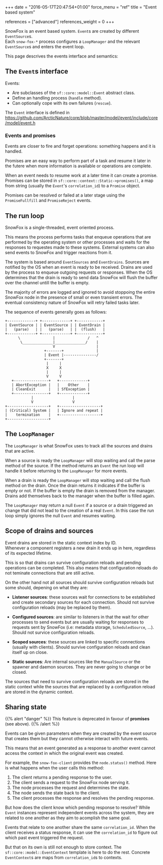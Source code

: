 +++
date = "2016-05-17T20:47:54+01:00"
force_menu = "ref"
title = "Event based system"

references = ["advanced"]
references_weight = 0
+++

SnowFox is an event based system.
`Event`s are created by different `EventSource`s.  
Each `snow-fox-*` process configures a `LoopManager` and the
relevant `EventSource`s and enters the event loop.

This page descrives the events interface and semantics:


The `Event`s interface
----------------------
Events:

  * Are subclasses of the `sf::core::model::Event` abstract class.
  * Define an handling process (`handle` method).
  * Can optionally cope with its own failures (`rescue`).

The `Event` interface is defined in
https://github.com/ArcticNature/core/blob/master/model/event/include/core/model/event.h

### Events and promises
Events are closer to fire and forget operations:
something happens and it is handled.

Promises are an easy way to perform part of a task and resume it later in
the futere when more information is available or operations are complete.

When an event needs to resume work at a later time it can create a promise.
Promises can be stored in `sf::core::context::Static->promises()`, a map from
string (usually the `Event`'s `correlation_id`) to a `Promise` object.

Promises can be resolved or failed at a later stage using the
`PromiseFullfill` and `PromiseReject` events.


The run loop
------------
SnowFox is a single-threaded, event oriented process.

This means the process performs tasks that enqueue operations that are
performed by the operating system or other processes and waits for the
responses to requestes made to these systems.
External systems can also send events to SnowFox and trigger reactions
from it.

The system is based around `EventSources` and `EventDrains`.
Sources are notified by the OS when an event is ready to be received.
Drains are used by the process to enqueue outgoing requests or responses.
When the OS determines that the drain is ready to send data SnowFox will
flush the buffer over the channel untill the buffer is empty.

The majority of errors are logged and ignored to avoid stoppoing the
entire SnowFox node in the presence of small or even transient errors.
The eventual consistency nature of SnowFox will retry failed tasks later.

The sequence of events generally goes as follows:
```text
+-------------+ +-------------+ +------------+
| EventSource | | EventSource | | EventDrain |
|   (parse)   | |   (parse)   | |  (flush)   |
+-------------+ +-------------+ +------------+
      \               |               /   ^
       \______________|______________/    |
                      V                   |
                  +-------+               |
                  | Event |---------------/
                  +-------+
                   |     |
                   X     X
                   |     |
                   V     V
   +----------------+   +-------------+
   | AbortException |   |    Other    |
   | CleanExit      |   | SfException |
   +----------------+   +-------------+
            |                  |
            V                  V
+-------------------+   +-------------------+
| (Critical) System |   | Ignore and repeat |
|    termination    |   +-------------------+
+-------------------+
```


The `LoopManager`
---------------
The `LoopManager` is what SnowFox uses to track all the sources and drains
that are active.

When a source is ready the `LoopManager` will stop waiting and call the parse
method of the source.
If the method returns an `Event` the run loop will handle it before
returning to the `LoopManager` for more events.

When a drain is ready the `LoopManager` will stop waiting and call the flush
method on the drain.
Once the drain returns it indicates if the buffer is empty or not.
If the buffer is empty the drain is removed from the manager.
Drains add themselves back to the manager when the buffer is filled again.

The `LoopManager` may return a null `Event` if a source or a drain triggered
an change that did not lead to the creation of a real `Event`.
In this case the run loop simply ignores the null `Event` and resumes waiting.


Scope of drains and sources
---------------------------
Event drains are stored in the static context index by ID.  
Whenever a component registers a new drain it ends up in here,
regardless of its expected lifetime.

This is so that drains can survive configuration reloads and
pending operations can be completed.
This also means that configuration reloads do not teminate
connections that are still active.

On the other hand not all sources should survive configuration reloads
but some should, depening on what they are:

  * **Listener sources**:
    these sources wait for connections to be established
    and create secondary sources for each connection.
    Should not survive configuration reloads (may be replaced by them).

  * **Configured sources**:
    are similar to listeners in that the wait for other processes to send
    events but are usually waiting for responses to requests sent by SnowFox
    (i.e: metadata storage, `ScheduledSource`, ...).
    Should not survice configuration reloads.

  * **Scoped sources**:
    these sources are linked to specific connections (usually with clients).
    Should survive configuration reloads and clean itself up on close.

  * **Static sources**:
    Are internal sources like the `ManualSource` or the
    spawner and daemon sources.
    They are never going to change or be closed.

The sources that need to survive configuration reloads are stored
in the static context while the sources that are replaced by a
configuration reload are stored in the dynamic context.

Sharing state
-------------
{{% alert "danger" %}}
This feature is deprecated in favour of **promises** (see above).
{{% /alert %}}

Events can be given parameters when they are created by the event source
that creates them but they cannot otherwise interact with future events.

This means that an event generated as a response to another event cannot
access the context in which the original event was created.

For example, the `snow-fox-client` provides the `node.status()` method.
Here is what happens when the user calls this method:

  1. The client returns a pending response to the user.
  2. The client sends a request to the SnowFox node serving it.
  3. The node processes the request and determines the state.
  4. The node sends the state back to the client.
  5. The client processes the response and resolves the pending response.

But how does the client know which pending response to resolve?
While `Event` instances represent independent events across the system,
they are related to one another as they aim to acomplish the same goal.

Events that relate to one another share the same `correlation_id`.
When the client receives a status response, it can use the `correlation_id`
to figure out which past event triggered the request.

But that on its own is still not enough to store context.
The `sf::core::model::EventContext` template is here to do the rest.
Concrete `EventContext`s are maps from `correlation_id`s to contexts.
